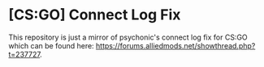 # [CS:GO] Connect Log Fix
This repository is just a mirror of psychonic's connect log fix for CS:GO which can be found here: https://forums.alliedmods.net/showthread.php?t=237727.

